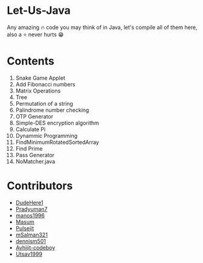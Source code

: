 # Let-Us-Java
Any amazing :fire: code you may think of in Java, let's compile all of them here, also a :star: never hurts :grin:


# Contents
1. Snake Game Applet
2. Add Fibonacci numbers
3. Matrix Operations
4. Tree
5. Permutation of a string
6. Palindrome number checking
7. OTP Generator
8. Simple-DES encryption algorithm
9. Calculate Pi
10. Dynammic Programming
11. FindMinimumRotatedSortedArray
12. Find Prime
13. Pass Generator
14. NoMatcher.java




# Contributors
- [DudeHere1](https://github.com/DudeHere1)
- [Pradyuman7](https://github.com/Pradyuman7)
- [manos1996](https://github.com/manos1996)
- [Masum](https://github.com/Jnerdva)
- [Pulsejit](https://github.com/pulsejit)
- [mSalman321](https://github.com/mSalman321)
- [dennism501](https://github.com/dennism501)
- [Avhijit-codeboy](https://github.com/Avhijit-codeboy)
- [Utsav1999](https://github.com/Utsav1999)
